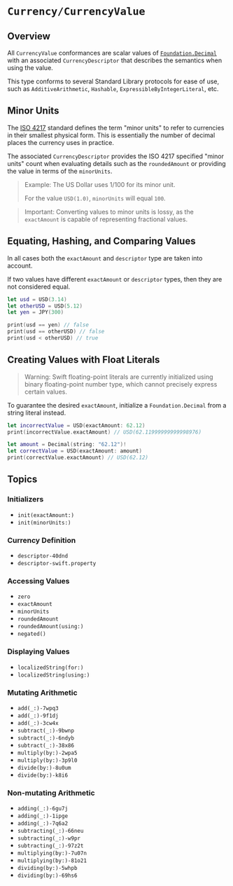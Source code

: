# ``Currency/CurrencyValue``

## Overview

All `CurrencyValue` conformances are scalar values of [`Foundation.Decimal`](https://developer.apple.com/documentation/foundation/decimal)
with an associated ``CurrencyDescriptor`` that describes the semantics when using the value.

This type conforms to several Standard Library protocols for ease of use,
such as `AdditiveArithmetic`, `Hashable`, `ExpressibleByIntegerLiteral`, etc.

## Minor Units

The [ISO 4217](https://en.wikipedia.org/wiki/ISO_4217) standard defines the term "minor units" to refer to currencies in
their smallest physical form. This is essentially the number of decimal places the currency uses in practice.

The associated ``CurrencyDescriptor`` provides the ISO 4217 specified "minor units" count when evaluating details
such as the ``roundedAmount`` or providing the value in terms of the ``minorUnits``.

> Example: The US Dollar uses 1/100 for its minor unit.
>
> For the value `USD(1.0)`, `minorUnits` will equal `100`.

> Important: Converting values to minor units is lossy, as the ``exactAmount`` is capable of representing fractional values.

## Equating, Hashing, and Comparing Values

In all cases both the ``exactAmount`` and ``descriptor`` type are taken into account.

If two values have different `exactAmount` or `descriptor` types, then they are not considered equal.

```swift
let usd = USD(3.14)
let otherUSD = USD(5.12)
let yen = JPY(300)

print(usd == yen) // false
print(usd == otherUSD) // false
print(usd < otherUSD) // true
```

## Creating Values with Float Literals

> Warning: Swift floating-point literals are currently initialized using binary floating-point number type,
> which cannot precisely express certain values.

To guarantee the desired `exactAmount`, initialize a `Foundation.Decimal` from a string literal instead.

```swift
let incorrectValue = USD(exactAmount: 62.12)
print(incorrectValue.exactAmount) // USD(62.11999999999998976)

let amount = Decimal(string: "62.12")!
let correctValue = USD(exactAmount: amount)
print(correctValue.exactAmount) // USD(62.12)
```


## Topics

### Initializers

- ``init(exactAmount:)``
- ``init(minorUnits:)``

### Currency Definition

- ``descriptor-40dnd``
- ``descriptor-swift.property``

### Accessing Values

- ``zero``
- ``exactAmount``
- ``minorUnits``
- ``roundedAmount``
- ``roundedAmount(using:)``
- ``negated()``

### Displaying Values

- ``localizedString(for:)``
- ``localizedString(using:)``

### Mutating Arithmetic

- ``add(_:)-7wpq3``
- ``add(_:)-9f1dj``
- ``add(_:)-3cw4x``
- ``subtract(_:)-9bwnp``
- ``subtract(_:)-6ndyb``
- ``subtract(_:)-38x86``
- ``multiply(by:)-2wpa5``
- ``multiply(by:)-3p9l0``
- ``divide(by:)-8u0um``
- ``divide(by:)-k8i6``

### Non-mutating Arithmetic

- ``adding(_:)-6gu7j``
- ``adding(_:)-1ipge``
- ``adding(_:)-7q6a2``
- ``subtracting(_:)-66neu``
- ``subtracting(_:)-w9pr``
- ``subtracting(_:)-97z2t``
- ``multiplying(by:)-7u07n``
- ``multiplying(by:)-81o21``
- ``dividing(by:)-5whpb``
- ``dividing(by:)-69hs6``

